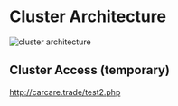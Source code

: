 # Cluster Architecture

![cluster architecture](https://user-images.githubusercontent.com/25655950/154640716-668594a0-7e20-442d-91f2-b613ecc8aa90.JPG)


## Cluster Access (temporary)

http://carcare.trade/test2.php